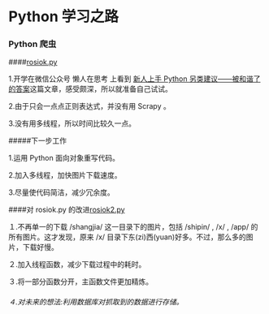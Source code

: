 # Python 学习之路

### Python 爬虫  

####[rosiok.py](https://github.com/kgf0ry/python-crawler/blob/master/rosiok.py)

  1.开学在微信公众号 懒人在思考 上看到 [新人上手 Python 另类建议——被和谐了的答案](https://mp.weixin.qq.com/s?__biz=MzA3NTEzMTUwNA==&mid=2651081156&idx=1&sn=3c2849f3e7753c1359db253da13aa732&chksm=8485d6dbb3f25fcd1380bc2f7d9b988585a4e028df67f866660be82dc2ad0af07e08e69c5328&scene=0&key=cde9f53f8128acbd090bac3e129f84a706eb1c5dedb07f86485387968072ef20bfd8b41dbf3f579ba2e5def1b443a1c1&ascene=7&uin=MTU5MzU2MDEwNw%3D%3D&devicetype=android-21&version=26031933&nettype=cmnet&pass_ticket=55pZ4CZaO5kjidLvomc1T0XvfmHfsEC3viskcaOxDsvYYAmnTjGJuPocU6oiFZgW&wx_header=1)这篇文章，感受颇深，所以就准备自己试试。

  2.由于只会一点点正则表达式，并没有用 Scrapy 。

  3.没有用多线程，所以时间比较久一点。
	
#####下一步工作

  1.运用 Python 面向对象重写代码。

  2.加入多线程，加快图片下载速度。

  3.尽量使代码简洁，减少冗余度。

####对 rosiok.py 的改进[rosiok2.py](rosiok2.py)
    
  １.不再单一的下载 /shangjia/ 这一目录下的图片，包括 /shipin/ , /x/ , /app/ 的所有图片。这才发现，原来 /x/ 目录下东(zi)西(yuan)好多。不过，那么多的图片，下载好慢。
	
  ２.加入线程函数，减少下载过程中的耗时。

  ３.将一部分函数分开，主函数文件更加精炼。
    
######	４.对未来的想法:利用数据库对抓取到的数据进行存储。
